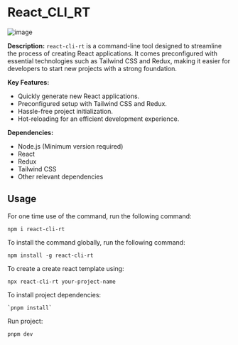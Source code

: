 # React_CLI_RT

![image](https://github.com/shenmemoon1/react-cli-rt/assets/79250603/73cbf1bb-f300-4c57-9e91-5aa48b8c0045)

**Description:**
`react-cli-rt` is a command-line tool designed to streamline the process of creating React applications. It comes preconfigured with essential technologies such as Tailwind CSS and Redux, making it easier for developers to start new projects with a strong foundation.

**Key Features:**

- Quickly generate new React applications.
- Preconfigured setup with Tailwind CSS and Redux.
- Hassle-free project initialization.
- Hot-reloading for an efficient development experience.

**Dependencies:**

- Node.js (Minimum version required)
- React
- Redux
- Tailwind CSS
- Other relevant dependencies

## Usage

For one time use of the command, run the following command:

```shell
npm i react-cli-rt
```

To install the command globally, run the following command:

```shell
npm install -g react-cli-rt
```

To create a create react template using:

```
npx react-cli-rt your-project-name
```

To install project dependencies:

```
`pnpm install`
```

Run project:

```
pnpm dev
```
